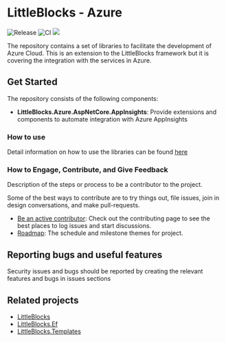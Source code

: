 LittleBlocks - Azure 
============

![Release](https://github.com/LittleBlocks/LittleBlocks.Azure/workflows/Release%20build%20on%20master/main/badge.svg) ![CI](https://github.com/LittleBlocks/LittleBlocks.Azure/workflows/CI%20on%20Branches%20and%20PRs/badge.svg) ![](https://img.shields.io/nuget/v/LittleBlocks.Azure.AspNetCore.AppInsights.svg?style=flat-square)


The repository contains a set of libraries to facilitate the development of Azure Cloud. This is an extension to the LittleBlocks framework but it is covering the integration with the services in Azure.

## Get Started

The repository consists of the following components:

- **LittleBlocks.Azure.AspNetCore.AppInsights**: Provide extensions and components to automate integration with Azure AppInsights


### How to use

Detail information on how to use the libraries can be found [here](https://github.com/LittleBlocks/LittleBlocks.Azure/wiki)

### How to Engage, Contribute, and Give Feedback

Description of the steps or process to be a contributor to the project.

Some of the best ways to contribute are to try things out, file issues, join in design conversations,
and make pull-requests.

* [Be an active contributor](./docs/CONTRIBUTING.md): Check out the contributing page to see the best places to log issues and start discussions.
* [Roadmap](./docs/ROADMAP.md): The schedule and milestone themes for project.

## Reporting bugs and useful features

Security issues and bugs should be reported by creating the relevant features and bugs in issues sections

## Related projects

- [LittleBlocks](https://github.com/LittleBlocks/LittleBlocks.API)
- [LittleBlocks.Ef](https://github.com/LittleBlocks/LittleBlocks.Ef)
- [LittleBlocks.Templates](https://github.com/LittleBlocks/LittleBlocks.Templates)
